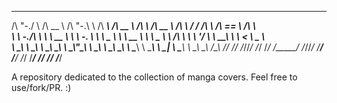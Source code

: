  __    __     ______     __   __     ______     ______        ______     ______     __   __   ______     ______     ______    
/\ "-./  \   /\  __ \   /\ "-.\ \   /\  ___\   /\  __ \      /\  ___\   /\  __ \   /\ \ / /  /\  ___\   /\  == \   /\  ___\   
\ \ \-./\ \  \ \  __ \  \ \ \-.  \  \ \ \__ \  \ \  __ \     \ \ \____  \ \ \/\ \  \ \ \'/   \ \  __\   \ \  __<   \ \___  \  
 \ \_\ \ \_\  \ \_\ \_\  \ \_\\"\_\  \ \_____\  \ \_\ \_\     \ \_____\  \ \_____\  \ \__|    \ \_____\  \ \_\ \_\  \/\_____\ 
  \/_/  \/_/   \/_/\/_/   \/_/ \/_/   \/_____/   \/_/\/_/      \/_____/   \/_____/   \/_/      \/_____/   \/_/ /_/   \/_____/ 
                                                                                                                              


A repository dedicated to the collection of manga covers. Feel free to use/fork/PR. :)